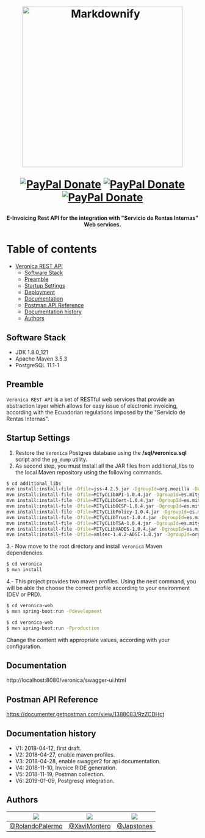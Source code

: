 <h1 align="center">
<img src="https://raw.githubusercontent.com/rolandopalermo/Veronica/master/static/veronica.jpg" alt="Markdownify" width="420">
<p align="center">
  <a href="https://www.paypal.me/rolandopalermo" target="_blank"><img alt="PayPal Donate" src="http://ionicabizau.github.io/badges/paypal.svg"></a>
  <a href="blog.rolandopalermo.com" target="_blank"><img alt="PayPal Donate" src="https://img.shields.io/badge/plaform-windows%20%7C%20linux%20%7C%20macOS-blue.svg"></a>
  <a href="blog.rolandopalermo.com" target="_blank"><img alt="PayPal Donate" src="https://img.shields.io/badge/version-1.0.0-green.svg"></a>
</p>
<h4 align="center">E-Invoicing Rest API for the integration with "Servicio de Rentas Internas" Web services.</h4>
</h1>

<!-- TOC depthFrom:1 depthTo:2 withLinks:1 updateOnSave:1 orderedList:0 -->
Table of contents
=================
- [Veronica REST API](#veronica-rest-api)
	- [Software Stack](#software-stack)
	- [Preamble](#preamble)
	- [Startup Settings](#startup-settings)
	- [Deployment](#deployment)
	- [Documentation](#documentation)
	- [Postman API Reference](#postman-api-reference)
	- [Documentation history](#documentation-history)
	- [Authors](#authors)

<!-- /TOC -->
## Software Stack
- JDK 1.8.0_121
- Apache Maven 3.5.3
- PostgreSQL 11.1-1

## Preamble
`Veronica REST API` is a set of RESTful web services that provide an abstraction layer which allows for easy issue of electronic invoicing, according with the Ecuadorian regulations imposed by the "Servicio de Rentas Internas".

## Startup Settings
1. Restore the `Veronica` Postgres database using the **/sql/veronica.sql** script and the `pg_dump` utility.
2. As second step, you must install all the JAR files from additional_libs to the local Maven repository using the following commands.
```bash
$ cd additional_libs
mvn install:install-file -Dfile=jss-4.2.5.jar -DgroupId=org.mozilla -DartifactId=jss -Dversion=4.2.5 -Dpackaging=jar
mvn install:install-file -Dfile=MITyCLibAPI-1.0.4.jar -DgroupId=es.mityc.javasign -DartifactId=api -Dversion=1.0.4 -Dpackaging=jar
mvn install:install-file -Dfile=MITyCLibCert-1.0.4.jar -DgroupId=es.mityc.javasign -DartifactId=cert -Dversion=1.0.4 -Dpackaging=jar
mvn install:install-file -Dfile=MITyCLibOCSP-1.0.4.jar -DgroupId=es.mityc.javasign -DartifactId=ocsp  -Dversion=1.0.4 -Dpackaging=jar
mvn install:install-file -Dfile=MITyCLibPolicy-1.0.4.jar -DgroupId=es.mityc.javasign -DartifactId=policy -Dversion=1.0.4 -Dpackaging=jar
mvn install:install-file -Dfile=MITyCLibTrust-1.0.4.jar -DgroupId=es.mityc.javasign -DartifactId=trust -Dversion=1.0.4 -Dpackaging=jar
mvn install:install-file -Dfile=MITyCLibTSA-1.0.4.jar -DgroupId=es.mityc.javasign -DartifactId=tsa -Dversion=1.0.4 -Dpackaging=jar
mvn install:install-file -Dfile=MITyCLibXADES-1.0.4.jar -DgroupId=es.mityc.javasign -DartifactId=xades -Dversion=1.0.4 -Dpackaging=jar
mvn install:install-file -Dfile=xmlsec-1.4.2-ADSI-1.0.jar -DgroupId=org.apache.xmlsec-adsi -DartifactId=xmlsec-adsi -Dversion=1.4.2 -Dpackaging=jar
```
3.- Now move to the root directory and install `Veronica` Maven dependencies.
```bash
$ cd veronica
$ mvn install
```
4.- This project provides two maven profiles. Using the next command, you will  be able the choose the correct profile according to your environment (DEV or PRD). 
```bash
$ cd veronica-web
$ mvn spring-boot:run -Pdevelopment
```
```bash
$ cd veronica-web
$ mvn spring-boot:run -Pproduction
```

Change the content with appropriate values, according with your configuration.

## Documentation
http://localhost:8080/veronica/swagger-ui.html

## Postman API Reference
https://documenter.getpostman.com/view/1388083/RzZCDHct

## Documentation history

- V1: 2018-04-12, first draft.
- V2: 2018-04-27, enable maven profiles.
- V3: 2018-04-28, enable swagger2 for api documentation.
- V4: 2018-11-10, Invoice RIDE generation.
- V5: 2018-11-19, Postman collection.
- V6: 2019-01-09, Postgresql integration.

## Authors

| [![](https://avatars1.githubusercontent.com/u/11875482?v=4&s=80)](https://github.com/rolandopalermo) | [![](https://avatars2.githubusercontent.com/u/24358710?s=80&v=4)](https://github.com/XaviMontero) | [![](https://avatars0.githubusercontent.com/u/3452663?s=80&v=4)](https://github.com/XaviMontero) |
|-|-|-|
| [@RolandoPalermo](https://github.com/rolandopalermo) | [@XaviMontero](https://github.com/XaviMontero) | [@Japstones](https://github.com/japstones) |
